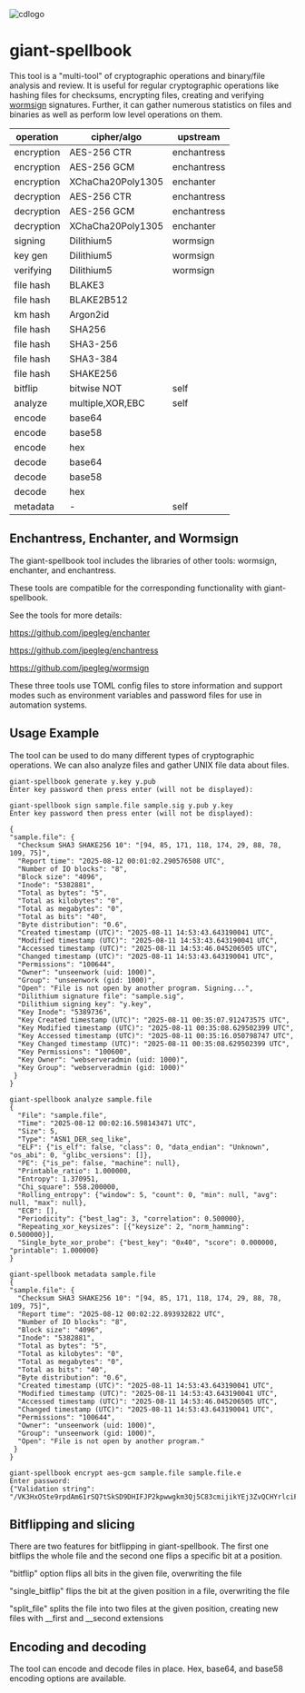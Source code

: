 ![cdlogo](https://carefuldata.com/images/cdlogo.png)

# giant-spellbook

This tool is a "multi-tool" of cryptographic operations and binary/file analysis and review. It is useful for regular cryptographic operations like hashing files for checksums, encrypting files, creating and verifying [wormsign]() signatures. Further, it can gather numerous statistics on files and binaries as well as perform low level operations on them.


| operation  | cipher/algo       | upstream     |
|------------|-------------------|--------------|
| encryption | AES-256 CTR       | enchantress  |
| encryption | AES-256 GCM       | enchantress  |
| encryption | XChaCha20Poly1305 | enchanter    |
| decryption | AES-256 CTR       | enchantress  |
| decryption | AES-256 GCM       | enchantress  |
| decryption | XChaCha20Poly1305 | enchanter    |
| signing    | Dilithium5        | wormsign     |
| key gen    | Dilithium5        | wormsign     |
| verifying  | Dilithium5        | wormsign     |  
| file hash  | BLAKE3            |              |
| file hash  | BLAKE2B512        |              | 
| km hash    | Argon2id          |              | 
| file hash  | SHA256            |              | 
| file hash  | SHA3-256          |              | 
| file hash  | SHA3-384          |              | 
| file hash  | SHAKE256          |              |
| bitflip    | bitwise NOT       | self         |
| analyze    | multiple,XOR,EBC  | self         |
| encode     | base64            |              |
| encode     | base58            |              |
| encode     | hex               |              |
| decode     | base64            |              |
| decode     | base58            |              |
| decode     | hex               |              |
| metadata   | -                 | self         |


## Enchantress, Enchanter, and Wormsign

The giant-spellbook tool includes the libraries of other tools: wormsign, enchanter, and enchantress.

These tools are compatible for the corresponding functionality with giant-spellbook.

See the tools for more details:

https://github.com/jpegleg/enchanter

https://github.com/jpegleg/enchantress

https://github.com/jpegleg/wormsign

These three tools use TOML config files to store information and support modes such as environment variables and password files for use in automation systems.


## Usage Example

The tool can be used to do many different types of cryptographic operations. We can also analyze files and gather UNIX file data about files.

```
giant-spellbook generate y.key y.pub
Enter key password then press enter (will not be displayed):

giant-spellbook sign sample.file sample.sig y.pub y.key
Enter key password then press enter (will not be displayed):

{
"sample.file": {
  "Checksum SHA3 SHAKE256 10": "[94, 85, 171, 118, 174, 29, 88, 78, 109, 75]",
  "Report time": "2025-08-12 00:01:02.290576508 UTC",
  "Number of IO blocks": "8",
  "Block size": "4096",
  "Inode": "5382881",
  "Total as bytes": "5",
  "Total as kilobytes": "0",
  "Total as megabytes": "0",
  "Total as bits": "40",
  "Byte distribution": "0.6",
  "Created timestamp (UTC)": "2025-08-11 14:53:43.643190041 UTC",
  "Modified timestamp (UTC)": "2025-08-11 14:53:43.643190041 UTC",
  "Accessed timestamp (UTC)": "2025-08-11 14:53:46.045206505 UTC",
  "Changed timestamp (UTC)": "2025-08-11 14:53:43.643190041 UTC",
  "Permissions": "100644",
  "Owner": "unseenwork (uid: 1000)",
  "Group": "unseenwork (gid: 1000)",
  "Open": "File is not open by another program. Signing...",
  "Dilithium signature file": "sample.sig",
  "Dilithium signing key": "y.key",
  "Key Inode": "5389736",
  "Key Created timestamp (UTC)": "2025-08-11 00:35:07.912473575 UTC",
  "Key Modified timestamp (UTC)": "2025-08-11 00:35:08.629502399 UTC",
  "Key Accessed timestamp (UTC)": "2025-08-11 00:35:16.050798747 UTC",
  "Key Changed timestamp (UTC)": "2025-08-11 00:35:08.629502399 UTC",
  "Key Permissions": "100600",
  "Key Owner": "webserveradmin (uid: 1000)",
  "Key Group": "webserveradmin (gid: 1000)"
 }
}

giant-spellbook analyze sample.file
{
  "File": "sample.file",
  "Time": "2025-08-12 00:02:16.598143471 UTC",
  "Size": 5,
  "Type": "ASN1_DER_seq_like",
  "ELF": {"is_elf": false, "class": 0, "data_endian": "Unknown", "os_abi": 0, "glibc_versions": []},
  "PE": {"is_pe": false, "machine": null},
  "Printable_ratio": 1.000000,
  "Entropy": 1.370951,
  "Chi_square": 558.200000,
  "Rolling_entropy": {"window": 5, "count": 0, "min": null, "avg": null, "max": null},
  "ECB": [],
  "Periodicity": {"best_lag": 3, "correlation": 0.500000},
  "Repeating_xor_keysizes": [{"keysize": 2, "norm_hamming": 0.500000}],
  "Single_byte_xor_probe": {"best_key": "0x40", "score": 0.000000, "printable": 1.000000}
}

giant-spellbook metadata sample.file
{
"sample.file": {
  "Checksum SHA3 SHAKE256 10": "[94, 85, 171, 118, 174, 29, 88, 78, 109, 75]",
  "Report time": "2025-08-12 00:02:22.893932822 UTC",
  "Number of IO blocks": "8",
  "Block size": "4096",
  "Inode": "5382881",
  "Total as bytes": "5",
  "Total as kilobytes": "0",
  "Total as megabytes": "0",
  "Total as bits": "40",
  "Byte distribution": "0.6",
  "Created timestamp (UTC)": "2025-08-11 14:53:43.643190041 UTC",
  "Modified timestamp (UTC)": "2025-08-11 14:53:43.643190041 UTC",
  "Accessed timestamp (UTC)": "2025-08-11 14:53:46.045206505 UTC",
  "Changed timestamp (UTC)": "2025-08-11 14:53:43.643190041 UTC",
  "Permissions": "100644",
  "Owner": "unseenwork (uid: 1000)",
  "Group": "unseenwork (gid: 1000)",
  "Open": "File is not open by another program."
 }
}

giant-spellbook encrypt aes-gcm sample.file sample.file.e
Enter password:
{"Validation string": "/VK3HxOSte9rpdAm61rSQ7tSkSD9DHIFJP2kpwwgkm3Qj5C83cmijikYEj3ZvQCHYrlciFDGRRMPQ8JNRLCGrQ=="}
```

## Bitflipping and slicing

There are two features for bitflipping in giant-spellbook. The first one bitflips the whole file and the second one flips a specific bit at a position.

"bitflip" option flips all bits in the given file, overwriting the file

"single_bitflip" flips the bit at the given position in a file, overwriting the file

"split_file" splits the file into two files at the given position, creating new files with __first and __second extensions

## Encoding and decoding

The tool can encode and decode files in place. Hex, base64, and base58 encoding options are available.

